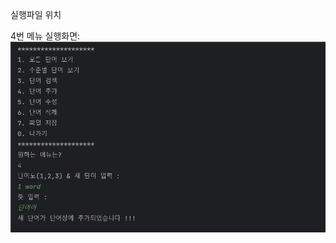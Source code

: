 실행파일 위치

4번 메뉴 실행화면:
<img src="https://github.com/batman-4/Project1_PP/blob/main/Screenshots-file/Screenshot%20(209).png?raw=true">

